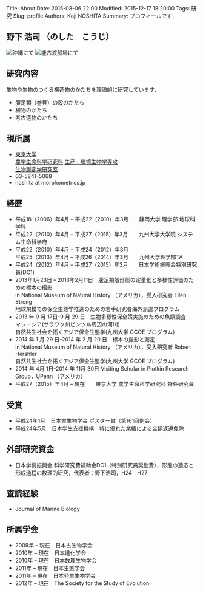 Title: About
Date: 2015-08-06 22:00
Modified: 2015-12-17 18:20:00
Tags: 研究
Slug: profile
Authors: Koji NOSHITA
Summary: プロフィールです．

## 野下 浩司 （のした　こうじ）

![沖縄にて]({filename}/images/portrait_01.png)
![能古渡船場にて]({filename}/images/portrait_02.png)

## 研究内容

生物や生物のつくる構造物のかたちを理論的に研究しています．

* 腹足類（巻貝）の殻のかたち
* 植物のかたち
* 考古遺物のかたち


## 現所属

* [東京大学](http://www.u-tokyo.ac.jp)  
  [農学生命科学研究科](http://www.a.u-tokyo.ac.jp/) [生産・環境生物学専攻](http://www.ab.a.u-tokyo.ac.jp/aeb/)  
  [生物測定学研究室](https://sites.google.com/a/ut-biomet.org/lbm/home)
* <i class="fa fa-phone"></i> 03-5841-5068  
* <i class="fa fa-envelope"></i> noshita at morphometrics.jp  

## 経歴

* 平成18（2006）年4月 – 平成22（2010）年3月　　静岡大学 理学部 地球科学科  
* 平成22（2010）年4月 – 平成27（2015）年3月　　九州大学大学院 システム生命科学府  
* 平成22（2010）年4月 – 平成24（2012）年3月  
  平成25（2013）年4月 – 平成26（2014）年3月　　九州大学理学部TA  
* 平成24（2012）年4月 – 平成27（2015）年3月　　日本学術振興会特別研究員(DC1)  
* 2013年1月23日 – 2013年2月11日　腹足類殻形態の定量化と多様性評価のための標本の撮影  
  in National Museum of Natural History （アメリカ），受入研究者 Ellen Strong  
  地球規模での保全生態学推進のための若手研究者海外派遣プログラム  
* 2013 年 9 月 17日-9 月 29 日　生物多様性保全策実施のための魚類調査  
  マレーシア(サラワク州ビンツル周辺の河川)  
自然共生社会を拓くアジア保全生態学(九州大学 GCOE プログラム)  
* 2014 年 1 月 29 日-2014 年 2 月 20 日　標本の撮影と測定  
in National Museum of Natural History （アメリカ），受入研究者 Robert Hershler  
自然共生社会を拓くアジア保全生態学(九州大学 GCOE プログラム)  
* 2014 年 4月 1日-2014 年 11月 30日 Visiting Scholar in Plotkin Research Group，UPenn （アメリカ）  
* 平成27（2015）年4月 – 現在　　東京大学 農学生命科学研究科 特任研究員  

 
## 受賞

* 平成24年1月　日本古生物学会 ポスター賞（第161回例会）  
* 平成24年5月　日本学生支援機構　特に優れた業績による全額返還免除  

## 外部研究資金

* 日本学術振興会 科学研究費補助金DC1（特別研究員奨励費），形態の適応と形成過程の数理的研究，代表者：野下浩司，H24－H27

## 査読経験

* Journal of Marine Biology

## 所属学会

* 2009年 – 現在　日本古生物学会  
* 2010年 – 現在　日本進化学会  
* 2010年 – 現在　日本数理生物学会  
* 2011年 – 現在　日本生態学会  
* 2011年 – 現在　日本発生生物学会  
* 2012年 – 現在　The Society for the Study of Evolution